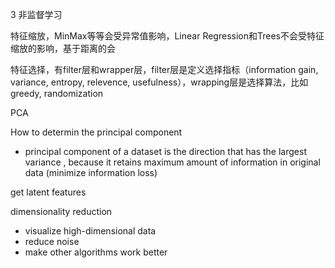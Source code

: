 3 非监督学习

特征缩放，MinMax等等会受异常值影响，Linear Regression和Trees不会受特征缩放的影响，基于距离的会

特征选择，有filter层和wrapper层，filter层是定义选择指标（information gain, variance, entropy, relevence, usefulness），wrapping层是选择算法，比如greedy, randomization

PCA

How to determin the principal component

* principal component of a dataset is the direction that has the largest variance , because it retains maximum amount of information in original data (minimize information loss)

get latent features

dimensionality reduction

* visualize high-dimensional data
* reduce noise
* make other algorithms work better 